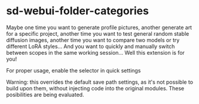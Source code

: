 # sd-webui-folder-categories

Maybe one time you want to generate profile pictures, another generate art for a specific project, another time you want to test general random stable diffusion images, another time you want to compare two models or try different LoRA styles...
And you want to quickly and manually switch between scopes in the same working session...
Well this extension is for you!


For proper usage, enable the selector in quick settings


Warning: this overrides the default save path settings, as it's not possible to build upon them, without injecting code into the original modules.
These posibilities are being evaluated.


